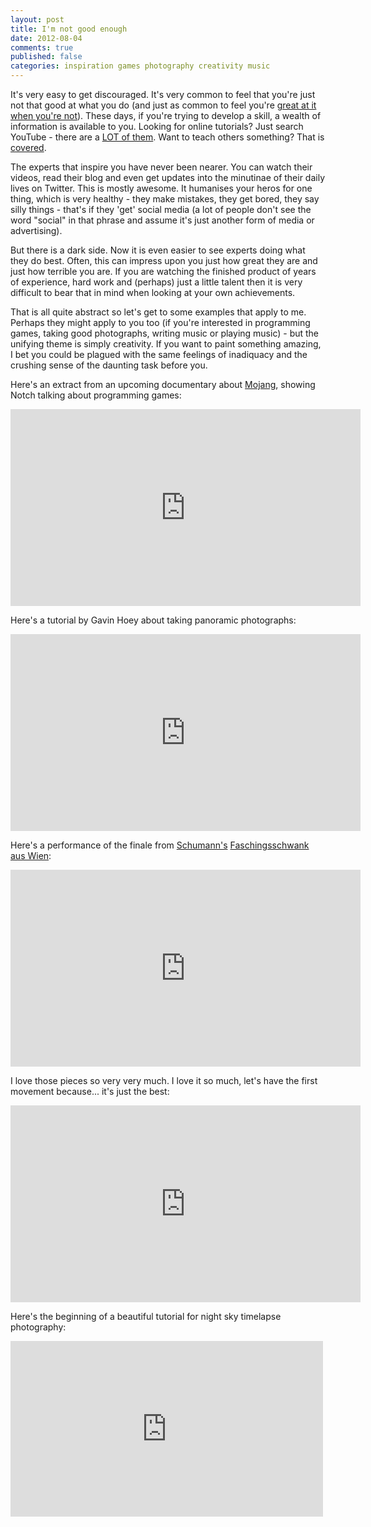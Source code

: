 ```yaml
---
layout: post
title: I'm not good enough
date: 2012-08-04
comments: true
published: false
categories: inspiration games photography creativity music
---
```


It's very easy to get discouraged. It's very common to feel that you're just not that good at what you do (and just as common to feel you're [great at it when you're not](http://en.wikipedia.org/wiki/Dunning%E2%80%93Kruger_effect)). These days, if you're trying to develop a skill, a wealth of information is available to you. Looking for online tutorials? Just search YouTube - there are a [LOT of them](http://www.youtube.com/results?search_query=how+to+tie+a+tie&oq=how+to+tie+&gs_l=youtube-reduced.3.0.0l4.1463720.1465261.0.1468051.11.8.0.1.1.1.224.1247.1j5j2.8.0...0.0...1ac.mmjK6IUFyHs). Want to teach others something? That is [covered](http://www.udemy.com/).

The experts that inspire you have never been nearer. You can watch their videos, read their blog and even get updates into the minutinae of their daily lives on Twitter. This is mostly awesome. It humanises your heros for one thing, which is very healthy - they make mistakes, they get bored, they say silly things - that's if they 'get' social media (a lot of people don't see the word "social" in that phrase and assume it's just another form of media or advertising).

But there is a dark side. Now it is even easier to see experts doing what they do best. Often, this can impress upon you just how great they are and just how terrible you are. If you are watching the finished product of years of experience, hard work and (perhaps) just a little talent then it is very difficult to bear that in mind when looking at your own achievements.

That is all quite abstract so let's get to some examples that apply to me. Perhaps they might apply to you too (if you're interested in programming games, taking good photographs, writing music or playing music) - but the unifying theme is simply creativity. If you want to paint something amazing, I bet you could be plagued with the same feelings of inadiquacy and the crushing sense of the daunting task before you.



Here's an extract from an upcoming documentary about [Mojang](http://mojang.com), showing Notch talking about programming games:

<iframe width="560" height="315" src="http://www.youtube-nocookie.com/embed/BES9EKK4Aw4?rel=0" frameborder="0" allowfullscreen></iframe>

Here's a tutorial by Gavin Hoey about taking panoramic photographs:

<iframe width="560" height="315" src="http://www.youtube-nocookie.com/embed/LFCryc5ql48?rel=0" frameborder="0" allowfullscreen></iframe>

Here's a performance of the finale from [Schumann's](http://en.wikipedia.org/wiki/Robert_Schumann) [Faschingsschwank aus Wien](http://en.wikipedia.org/wiki/Faschingsschwank_aus_Wien):

<iframe width="560" height="315" src="http://www.youtube-nocookie.com/embed/pzRKthQScrU?rel=0" frameborder="0" allowfullscreen></iframe>

I love those pieces so very very much. I love it so much, let's have the first movement because... it's just the best:

<iframe width="560" height="315" src="http://www.youtube-nocookie.com/embed/HAP2OktfBzI?rel=0" frameborder="0" allowfullscreen></iframe>

Here's the beginning of a beautiful tutorial for night sky timelapse photography:

<iframe src="http://player.vimeo.com/video/45814119" width="500" height="281" frameborder="0" webkitAllowFullScreen mozallowfullscreen allowFullScreen></iframe>
